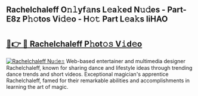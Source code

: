 ## Rachelchaleff O𝚗𝚕yf𝚊ns L𝚎a𝚔ed N𝚞𝚍es - Part-E8z P𝚑𝚘tos Vi𝚍𝚎o - H𝚘𝚝 Part L𝚎a𝚔s liHAO

# <h2><a href="http://kfejsuo.oniu.top/?m=Rachelchaleff">🔗👉 🔴 Rachelchaleff P𝚑ot𝚘𝚜 V𝚒d𝚎o</a></h2>

[![Rachelchaleff Nu𝚍e𝚜](https://i.imgur.com/0qMVB7G.gif)](http://kfejsuo.oniu.top/?m=Rachelchaleff)
Web-based entertainer and multimedia designer Rachelchaleff, known for sharing dance and lifestyle ideas through trending dance trends and short videos. Exceptional magician's apprentice Rachelchaleff, famed for their remarkable abilities and accomplishments in learning the art of magic.  

